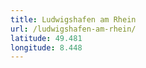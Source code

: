 ```yaml
---
title: Ludwigshafen am Rhein
url: /ludwigshafen-am-rhein/
latitude: 49.481
longitude: 8.448
---
```

